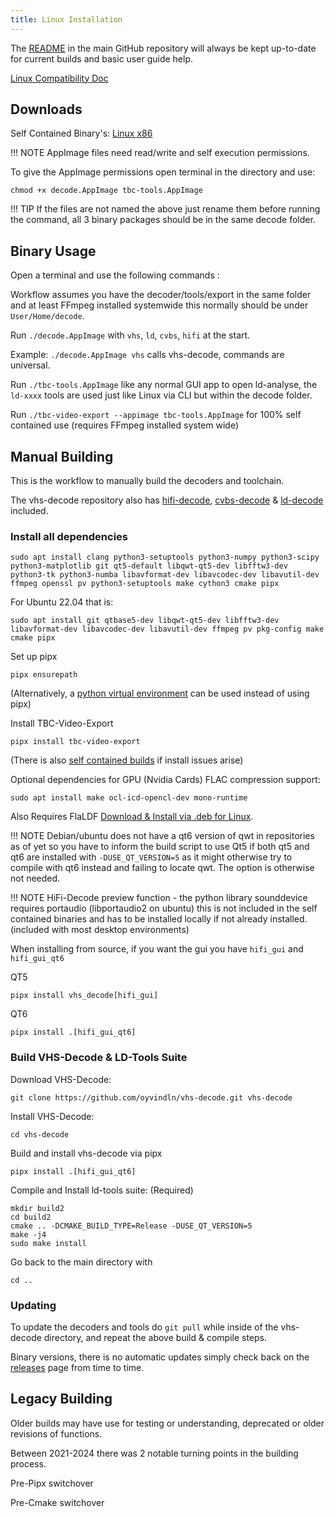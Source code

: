 ```yaml
---
title: Linux Installation 
---
```


The [README](https://github.com/oyvindln/vhs-decode#readme) in the main GitHub repository will always be kept up-to-date for current builds and basic user guide help.

[Linux Compatibility Doc](https://docs.google.com/document/d/132ycIMMNvdKvrNZSzbckXVEPQVLTnH_YX0Oh3lqtkkQ)


## Downloads


Self Contained Binary's: [Linux x86](https://github.com/oyvindln/vhs-decode/releases/)

!!! NOTE
    AppImage files need read/write and self execution permissions.

To give the AppImage permissions open terminal in the directory and use:

    chmod +x decode.AppImage tbc-tools.AppImage 

!!! TIP
    If the files are not named the above just rename them before running the command, all 3 binary packages should be in the same decode folder. 


## Binary Usage 


Open a terminal and use the following commands :

Workflow assumes you have the decoder/tools/export in the same folder and at least FFmpeg installed systemwide this normally should be under `User/Home/decode`.

Run `./decode.AppImage` with `vhs`, `ld`, `cvbs`, `hifi` at the start.

Example: `./decode.AppImage vhs` calls vhs-decode, commands are universal.

Run `./tbc-tools.AppImage` like any normal GUI app to open ld-analyse, the `ld-xxxx` tools are used just like Linux via CLI but within the decode folder.

Run `./tbc-video-export --appimage tbc-tools.AppImage` for 100% self contained use (requires FFmpeg installed system wide)


## Manual Building 


This is the workflow to manually build the decoders and toolchain.

The vhs-decode repository also has [hifi-decode](HiFi-Decode.md), [cvbs-decode](CVBS-Composite-Decode.md) & [ld-decode](https://github.com/happycube/ld-decode) included.


### Install all dependencies

    sudo apt install clang python3-setuptools python3-numpy python3-scipy python3-matplotlib git qt5-default libqwt-qt5-dev libfftw3-dev python3-tk python3-numba libavformat-dev libavcodec-dev libavutil-dev ffmpeg openssl pv python3-setuptools make cython3 cmake pipx

For Ubuntu 22.04 that is:

    sudo apt install git qtbase5-dev libqwt-qt5-dev libfftw3-dev libavformat-dev libavcodec-dev libavutil-dev ffmpeg pv pkg-config make cmake pipx

Set up pipx

    pipx ensurepath

(Alternatively, a [python virtual environment](https://docs.python.org/3/library/venv.html) can be used instead of using pipx)

Install TBC-Video-Export

    pipx install tbc-video-export

(There is also [self contained builds](https://github.com/JuniorIsAJitterbug/tbc-video-export/releases) if install issues arise)

Optional dependencies for GPU (Nvidia Cards) FLAC compression support:

    sudo apt install make ocl-icd-opencl-dev mono-runtime

Also Requires FlaLDF [Download & Install via .deb for Linux](https://github.com/TokugawaHeavyIndustries/FlaLDF/releases/tag/v0.1b).

!!! NOTE
    Debian/ubuntu does not have a qt6 version of qwt in repositories as of yet so you have to inform the build script to use Qt5 if both qt5 and qt6 are installed with `-DUSE_QT_VERSION=5` as it might otherwise try to compile with qt6 instead and failing to locate qwt. The option is otherwise not needed.


!!! NOTE
    HiFi-Decode preview function - the python library sounddevice requires portaudio (libportaudio2 on ubuntu) this is not included in the self contained binaries and has to be installed locally if not already installed. (included with most desktop environments)

When installing from source, if you want the gui you have `hifi_gui` and `hifi_gui_qt6`

QT5

    pipx install vhs_decode[hifi_gui]

QT6

    pipx install .[hifi_gui_qt6]


### Build VHS-Decode & LD-Tools Suite


Download VHS-Decode:

    git clone https://github.com/oyvindln/vhs-decode.git vhs-decode

Install VHS-Decode:

    cd vhs-decode

Build and install vhs-decode via pipx

    pipx install .[hifi_gui_qt6]

Compile and Install ld-tools suite: (Required)

    mkdir build2
    cd build2
    cmake .. -DCMAKE_BUILD_TYPE=Release -DUSE_QT_VERSION=5
    make -j4
    sudo make install
   

Go back to the main directory with 

    cd .. 


### Updating


To update the decoders and tools do `git pull` while inside of the vhs-decode directory, and repeat the above build & compile steps. 

Binary versions, there is no automatic updates simply check back on the [releases](https://github.com/oyvindln/vhs-decode/releases) page from time to time.


## Legacy Building


Older builds may have use for testing or understanding, deprecated or older revisions of functions.

Between 2021-2024 there was 2 notable turning points in the building process.

Pre-Pipx switchover

Pre-Cmake switchover
